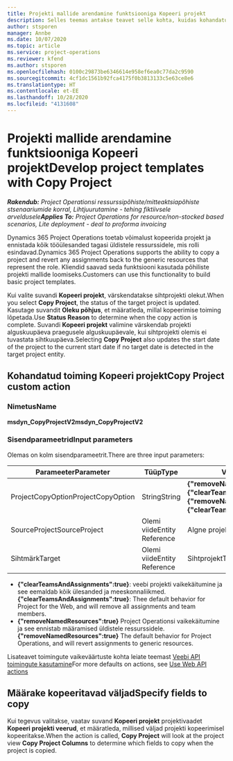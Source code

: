 ```yaml
---
title: Projekti mallide arendamine funktsiooniga Kopeeri projekt
description: Selles teemas antakse teavet selle kohta, kuidas kohandatud toimingut Kopeeri projekt kasutades projekti malle luua.
author: stsporen
manager: Annbe
ms.date: 10/07/2020
ms.topic: article
ms.service: project-operations
ms.reviewer: kfend
ms.author: stsporen
ms.openlocfilehash: 0100c29873be6346614e958ef6ea0c77da2c9590
ms.sourcegitcommit: 4cf1dc1561b92fca4175f0b3813133c5e63ce8e6
ms.translationtype: HT
ms.contentlocale: et-EE
ms.lasthandoff: 10/28/2020
ms.locfileid: "4131608"
---
```

# <a name="develop-project-templates-with-copy-project"></a><span data-ttu-id="e149e-103">Projekti mallide arendamine funktsiooniga Kopeeri projekt</span><span class="sxs-lookup"><span data-stu-id="e149e-103">Develop project templates with Copy Project</span></span>

<span data-ttu-id="e149e-104">_**Rakendub:** Project Operationsi ressurssipõhiste/mitteaktsiapõhiste stsenaariumide korral,  Lihtjuurutamine - tehing fiktiivsele arveldusele_</span><span class="sxs-lookup"><span data-stu-id="e149e-104">_**Applies To:** Project Operations for resource/non-stocked based scenarios, Lite deployment - deal to proforma invoicing_</span></span>

<span data-ttu-id="e149e-105">Dynamics 365 Project Operations toetab võimalust kopeerida projekt ja ennistada kõik tööülesanded tagasi üldistele ressurssidele, mis rolli esindavad.</span><span class="sxs-lookup"><span data-stu-id="e149e-105">Dynamics 365 Project Operations supports the ability to copy a project and revert any assignments back to the generic resources that represent the role.</span></span> <span data-ttu-id="e149e-106">Kliendid saavad seda funktsiooni kasutada põhiliste projekti mallide loomiseks.</span><span class="sxs-lookup"><span data-stu-id="e149e-106">Customers can use this functionality to build basic project templates.</span></span>

<span data-ttu-id="e149e-107">Kui valite suvandi **Kopeeri projekt**, värskendatakse sihtprojekti olekut.</span><span class="sxs-lookup"><span data-stu-id="e149e-107">When you select **Copy Project**, the status of the target project is updated.</span></span> <span data-ttu-id="e149e-108">Kasutage suvandit **Oleku põhjus**, et määratleda, millal kopeerimise toiming lõpetada.</span><span class="sxs-lookup"><span data-stu-id="e149e-108">Use **Status Reason** to determine when the copy action is complete.</span></span> <span data-ttu-id="e149e-109">Suvandi **Kopeeri projekt** valimine värskendab projekti alguskuupäeva praegusele alguskuupäevale, kui sihtprojekti olemis ei tuvastata sihtkuupäeva.</span><span class="sxs-lookup"><span data-stu-id="e149e-109">Selecting **Copy Project** also updates the start date of the project to the current start date if no target date is detected in the target project entity.</span></span>

## <a name="copy-project-custom-action"></a><span data-ttu-id="e149e-110">Kohandatud toiming Kopeeri projekt</span><span class="sxs-lookup"><span data-stu-id="e149e-110">Copy Project custom action</span></span> 

### <a name="name"></a><span data-ttu-id="e149e-111">Nimetus</span><span class="sxs-lookup"><span data-stu-id="e149e-111">Name</span></span> 

<span data-ttu-id="e149e-112">**msdyn_CopyProjectV2**</span><span class="sxs-lookup"><span data-stu-id="e149e-112">**msdyn_CopyProjectV2**</span></span>

### <a name="input-parameters"></a><span data-ttu-id="e149e-113">Sisendparameetrid</span><span class="sxs-lookup"><span data-stu-id="e149e-113">Input parameters</span></span>
<span data-ttu-id="e149e-114">Olemas on kolm sisendparameetrit.</span><span class="sxs-lookup"><span data-stu-id="e149e-114">There are three input parameters:</span></span>

| <span data-ttu-id="e149e-115">Parameeter</span><span class="sxs-lookup"><span data-stu-id="e149e-115">Parameter</span></span>          | <span data-ttu-id="e149e-116">Tüüp</span><span class="sxs-lookup"><span data-stu-id="e149e-116">Type</span></span>   | <span data-ttu-id="e149e-117">Väärtused</span><span class="sxs-lookup"><span data-stu-id="e149e-117">Values</span></span>                                                   | 
|--------------------|--------|----------------------------------------------------------|
| <span data-ttu-id="e149e-118">ProjectCopyOption</span><span class="sxs-lookup"><span data-stu-id="e149e-118">ProjectCopyOption</span></span>  | <span data-ttu-id="e149e-119">String</span><span class="sxs-lookup"><span data-stu-id="e149e-119">String</span></span> | <span data-ttu-id="e149e-120">**{"removeNamedResources":true}** või **{"clearTeamsAndAssignments":true}**</span><span class="sxs-lookup"><span data-stu-id="e149e-120">**{"removeNamedResources":true}** or **{"clearTeamsAndAssignments":true}**</span></span> |
| <span data-ttu-id="e149e-121">SourceProject</span><span class="sxs-lookup"><span data-stu-id="e149e-121">SourceProject</span></span>      | <span data-ttu-id="e149e-122">Olemi viide</span><span class="sxs-lookup"><span data-stu-id="e149e-122">Entity Reference</span></span> | <span data-ttu-id="e149e-123">Algne projekt</span><span class="sxs-lookup"><span data-stu-id="e149e-123">Source Project</span></span> |
| <span data-ttu-id="e149e-124">Sihtmärk</span><span class="sxs-lookup"><span data-stu-id="e149e-124">Target</span></span>             | <span data-ttu-id="e149e-125">Olemi viide</span><span class="sxs-lookup"><span data-stu-id="e149e-125">Entity Reference</span></span> | <span data-ttu-id="e149e-126">Sihtprojekt</span><span class="sxs-lookup"><span data-stu-id="e149e-126">Target Project</span></span> |


- <span data-ttu-id="e149e-127">**{"clearTeamsAndAssignments":true}**: veebi projekti vaikekäitumine ja see eemaldab kõik ülesanded ja meeskonnaliikmed.</span><span class="sxs-lookup"><span data-stu-id="e149e-127">**{"clearTeamsAndAssignments":true}**: Thee default behavior for Project for the Web, and will remove all assignments and team members.</span></span>
- <span data-ttu-id="e149e-128">**{"removeNamedResources":true}** Project Operationsi vaikekäitumine ja see ennistab määramised üldistele ressurssidele.</span><span class="sxs-lookup"><span data-stu-id="e149e-128">**{"removeNamedResources":true}** The default behavior for Project Operations, and will revert assignments to generic resources.</span></span>

<span data-ttu-id="e149e-129">Lisateavet toimingute vaikeväärtuste kohta leiate teemast [Veebi API toimingute kasutamine](https://docs.microsoft.com/powerapps/developer/common-data-service/webapi/use-web-api-actions)</span><span class="sxs-lookup"><span data-stu-id="e149e-129">For more defaults on actions, see [Use Web API actions](https://docs.microsoft.com/powerapps/developer/common-data-service/webapi/use-web-api-actions)</span></span>

## <a name="specify-fields-to-copy"></a><span data-ttu-id="e149e-130">Määrake kopeeritavad väljad</span><span class="sxs-lookup"><span data-stu-id="e149e-130">Specify fields to copy</span></span> 
<span data-ttu-id="e149e-131">Kui tegevus valitakse, vaatav suvand **Kopeeri projekt** projektivaadet **Kopeeri projekti veerud**, et määratleda, millised väljad projekti kopeerimisel kopeeritakse.</span><span class="sxs-lookup"><span data-stu-id="e149e-131">When the action is called, **Copy Project** will look at the project view **Copy Project Columns** to determine which fields to copy when the project is copied.</span></span>

